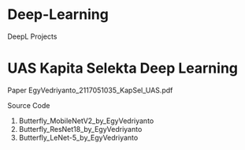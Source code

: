 # Deep-Learning
DeepL Projects

# UAS Kapita Selekta Deep Learning

Paper
EgyVedriyanto_2117051035_KapSel_UAS.pdf

Source Code
1. Butterfly_MobileNetV2_by_EgyVedriyanto
2. Butterfly_ResNet18_by_EgyVedriyanto
3. Butterfly_LeNet-5_by_EgyVedriyanto
